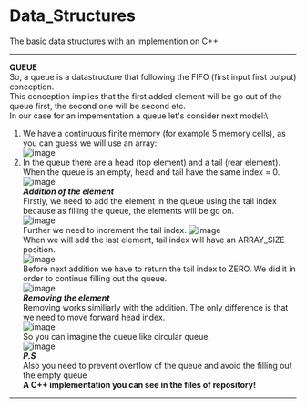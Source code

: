 # Data_Structures
The basic data structures with an implemention on C++
____
**QUEUE**\
So, a queue is a datastructure that following the FIFO (first input first output) conception\.\
This conception implies that the first added element will be go out of the queue first, the second one will be second etc\.\
In our case for an impementation a queue let's consider next model\:\
1. We have a continuous finite memory (for example 5 memory cells), as you can guess we will use an array\:\
![image](https://user-images.githubusercontent.com/79082114/158005498-f5ca76ef-77cb-4faa-899d-46777e413dc4.png)
2. In the queue there are a head (top element) and a tail (rear element). When the queue is an empty, head and tail have the same index = 0\.
![image](https://user-images.githubusercontent.com/79082114/158004054-c04847c9-046a-46ca-813d-549b0ccb934d.png)\
***Addition of the element***\
Firstly, we need to add the element in the queue using the tail index because as filling the queue, the elements will be go on.\
![image](https://user-images.githubusercontent.com/79082114/158004271-3ef836c8-0af2-416c-ad8a-7904e06c5253.png)\
Further we need to increment the tail index.
![image](https://user-images.githubusercontent.com/79082114/158004323-8f2ba3d5-6d43-4b5a-a452-0f699882d0c3.png)\
When we will add the last element, tail index will have an ARRAY_SIZE position\.\
![image](https://user-images.githubusercontent.com/79082114/158004812-5adb72f4-1b2b-4af6-a9b9-65b9bbcc16e2.png)\
Before next addition we have to return the tail index to ZERO. We did it in order to continue filling out the queue\.\
![image](https://user-images.githubusercontent.com/79082114/158004901-432922de-fdde-48c7-b4f6-923e829d5d34.png)\
***Removing the element***\
Removing works similiarly with the addition. The only difference is that we need to move forward head index\.\
![image](https://user-images.githubusercontent.com/79082114/158005409-42667a0c-9bae-46ee-94de-64eed7f02d5b.png)\
So you can imagine the queue like circular queue\.\
![image](https://user-images.githubusercontent.com/79082114/158005343-e75c9dda-f8d8-4c90-810d-a284e14f9cd0.png)\
***P.S***\
Also you need to prevent overflow of the queue and avoid the filling out the empty queue\
**A C++ implementation you can see in the files of repository!**
____







